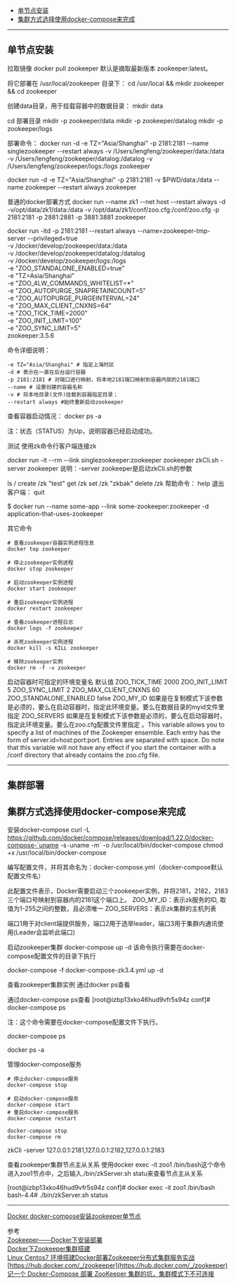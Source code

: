 - [单节点安装](#单节点安装)
- [集群方式选择使用docker-compose来完成](#集群部署)



---------------------------------------------------------------------------------------------------------------------
## 单节点安装


拉取镜像
docker pull zookeeper
默认是摘取最新版本 zookeeper:latest。


将它部署在 /usr/local/zookeeper 目录下：
cd /usr/local && mkdir zookeeper && cd zookeeper

创建data目录，用于挂载容器中的数据目录：
mkdir data



cd 部署目录
mkdir -p zookeeper/data
mkdir -p zookeeper/datalog
mkdir -p zookeeper/logs



部署命令：
docker run -d -e TZ="Asia/Shanghai" -p 2181:2181 --name singlezookeeper --restart always -v /Users/lengfeng/zookeeper/data:/data -v /Users/lengfeng/zookeeper/datalog:/datalog -v /Users/lengfeng/zookeeper/logs:/logs zookeeper


docker run -d -e TZ="Asia/Shanghai" -p 2181:2181 -v $PWD/data:/data --name zookeeper --restart always zookeeper


普通的docker部署方式
docker run --name zk1 --net host --restart always -d -v/opt/data/zk1/data:/data -v /opt/data/zk1/conf/zoo.cfg:/conf/zoo.cfg -p 2181:2181 -p 2881:2881 -p 3881:3881 zookeeper


docker run -itd -p 2181:2181 --restart always --name=zookeeper-tmp-server  --privileged=true \
-v /docker/develop/zookeeper/data:/data \
-v /docker/develop/zookeeper/datalog:/datalog \
-v /docker/develop/zookeeper/logs:/logs \
-e "ZOO_STANDALONE_ENABLED=true" \
-e "TZ=Asia/Shanghai" \
-e "ZOO_4LW_COMMANDS_WHITELIST=*" \
-e "ZOO_AUTOPURGE_SNAPRETAINCOUNT=5" \
-e "ZOO_AUTOPURGE_PURGEINTERVAL=24" \
-e "ZOO_MAX_CLIENT_CNXNS=64" \
-e "ZOO_TICK_TIME=2000" \
-e "ZOO_INIT_LIMIT=100" \
-e "ZOO_SYNC_LIMIT=5" \
zookeeper:3.5.6



命令详细说明：
```
-e TZ="Asia/Shanghai" # 指定上海时区
-d # 表示在一直在后台运行容器
-p 2181:2181 # 对端口进行映射，将本地2181端口映射到容器内部的2181端口
--name # 设置创建的容器名称
-v # 将本地目录(文件)挂载到容器指定目录；
--restart always #始终重新启动zookeeper
```


查看容器启动情况：
docker ps -a

注：状态（STATUS）为Up，说明容器已经启动成功。



测试
使用zk命令行客户端连接zk

docker run -it --rm --link singlezookeeper:zookeeper zookeeper zkCli.sh -server zookeeper
说明：-server zookeeper是启动zkCli.sh的参数


ls /
create /zk "test"
get /zk
set /zk "zkbak"
delete /zk
帮助命令： help
退出客户端： quit




$ docker run --name some-app --link some-zookeeper:zookeeper -d application-that-uses-zookeeper






其它命令
```
# 查看zookeeper容器实例进程信息
docker top zookeeper

# 停止zookeeper实例进程
docker stop zookeeper

# 启动zookeeper实例进程
docker start zookeeper

# 重启zookeeper实例进程
docker restart zookeeper

# 查看zookeeper进程日志
docker logs -f zookeeper

# 杀死zookeeper实例进程
docker kill -s KILL zookeeper

# 移除zookeeper实例
docker rm -f -v zookeeper
```



启动容器时可指定的环境变量名	默认值
ZOO_TICK_TIME	2000
ZOO_INIT_LIMIT	5
ZOO_SYNC_LIMIT	2
ZOO_MAX_CLIENT_CNXNS	60
ZOO_STANDALONE_ENABLED	false
ZOO_MY_ID	如果是在复制模式下该参数是必须的，要么在启动容器时，指定此环境变量。要么在数据目录的myid文件里指定
ZOO_SERVERS	如果是在复制模式下该参数是必须的，要么在启动容器时，指定此环境变量。要么在zoo.cfg配置文件里指定 。This variable allows you to specify a list of machines of the Zookeeper ensemble. Each entry has the form of server.id=host:port:port. Entries are separated with space. Do note that this variable will not have any effect if you start the container with a /conf directory that already contains the zoo.cfg file.


---------------------------------------------------------------------------------------------------------------------

## 集群部署

## 集群方式选择使用docker-compose来完成


安装docker-compose
curl -L https://github.com/docker/compose/releases/download/1.22.0/docker-compose-`uname -s`-`uname -m` -o /usr/local/bin/docker-compose
chmod +x /usr/local/bin/docker-compose



编写配置文件，并将其命名为：docker-compose.yml（docker-compose默认配置文件名）

此配置文件表示，Docker需要启动三个zookeeper实例，并将2181，2182，2183三个端口号映射到容器内的2181这个端口上。
ZOO_MY_ID：表示zk服务的ID, 取值为1-255之间的整数，且必须唯一
ZOO_SERVERS：表示zk集群的主机列表

端口1用于对client端提供服务，端口2用于选举leader，端口3用于集群内通讯使用(Leader会监听此端口)



启动zookeeper集群
docker-compose up -d
该命令执行需要在docker-compose配置文件的目录下执行

docker-compose -f docker-compose-zk3.4.yml up -d


查看zookeeper集群实例
通过docker ps查看

通过docker-compose ps查看
[root@izbp13xko46hud9vfr5s94z conf]# docker-compose ps

注：这个命令需要在docker-compose配置文件下执行。

docker-compose ps

docker ps -a


管理docker-compose服务
```
# 停止docker-compose服务
docker-compose stop

# 启动docker-compose服务
docker-compose start
# 重启docker-compose服务
docker-compose restart

docker-compose stop
docker-compose rm
```



zkCli -server 127.0.0.1:2181,127.0.0.1:2182,127.0.0.1:2183



查看zookeeper集群节点主从关系
使用docker exec -it zoo1 /bin/bash这个命令进入zoo1节点中，之后输入./bin/zkServer.sh statu来查看节点主从关系

[root@izbp13xko46hud9vfr5s94z conf]# docker exec -it zoo1 /bin/bash
bash-4.4# ./bin/zkServer.sh status



---------------------------------------------------------------------------------------------------------------------

[Docker docker-compose安装zookeeper单节点](https://www.ytooo.top/98d98f75.html)  


参考  
[Zookeeper——Docker下安装部署](https://my.oschina.net/u/4395639/blog/4073233)  
[Docker下Zookeeper集群搭建](http://jaychang.cn/2018/05/05/Docker%E4%B8%8BZookeeper%E9%9B%86%E7%BE%A4%E6%90%AD%E5%BB%BA/)  
[Linux Centos7 环境搭建Docker部署Zookeeper分布式集群服务实战](https://segmentfault.com/a/1190000021503362)  
[https://hub.docker.com/_/zookeeper](https://hub.docker.com/_/zookeeper)  
[记一个 Docker-Compose 部署 ZooKeeper 集群的坑，集群模式下不可连接](https://juejin.cn/post/6844904181354987528)  


